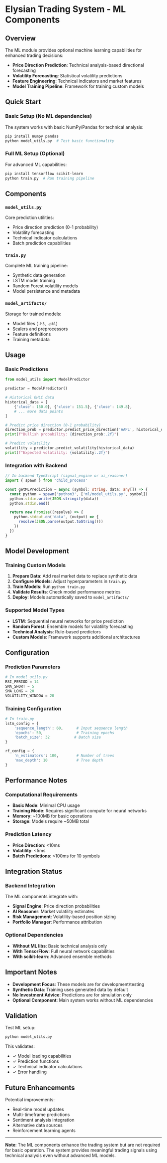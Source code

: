 # Elysian Trading System - ML Components

## Overview

The ML module provides optional machine learning capabilities for enhanced trading decisions:

- **Price Direction Prediction**: Technical analysis-based directional forecasting
- **Volatility Forecasting**: Statistical volatility predictions
- **Feature Engineering**: Technical indicators and market features
- **Model Training Pipeline**: Framework for training custom models

## Quick Start

### Basic Setup (No ML dependencies)
The system works with basic NumPy/Pandas for technical analysis:
```bash
pip install numpy pandas
python model_utils.py  # Test basic functionality
```

### Full ML Setup (Optional)
For advanced ML capabilities:
```bash
pip install tensorflow scikit-learn
python train.py  # Run training pipeline
```

## Components

### `model_utils.py`
Core prediction utilities:
- Price direction prediction (0-1 probability)
- Volatility forecasting
- Technical indicator calculations
- Batch prediction capabilities

### `train.py`
Complete ML training pipeline:
- Synthetic data generation
- LSTM model training
- Random Forest volatility models
- Model persistence and metadata

### `model_artifacts/`
Storage for trained models:
- Model files (`.h5`, `.pkl`)
- Scalers and preprocessors
- Feature definitions
- Training metadata

## Usage

### Basic Predictions
```python
from model_utils import ModelPredictor

predictor = ModelPredictor()

# Historical OHLC data
historical_data = [
    {'close': 150.0}, {'close': 151.5}, {'close': 149.8},
    # ... more data points
]

# Predict price direction (0-1 probability)
direction_prob = predictor.predict_price_direction('AAPL', historical_data)
print(f"Bullish probability: {direction_prob:.2f}")

# Predict volatility
volatility = predictor.predict_volatility(historical_data)
print(f"Expected volatility: {volatility:.2f}")
```

### Integration with Backend
```typescript
// In backend TypeScript (signal_engine or ai_reasoner)
import { spawn } from 'child_process'

const getMLPrediction = async (symbol: string, data: any[]) => {
  const python = spawn('python3', ['ml/model_utils.py', symbol])
  python.stdin.write(JSON.stringify(data))
  python.stdin.end()

  return new Promise((resolve) => {
    python.stdout.on('data', (output) => {
      resolve(JSON.parse(output.toString()))
    })
  })
}
```

## Model Development

### Training Custom Models
1. **Prepare Data**: Add real market data to replace synthetic data
2. **Configure Models**: Adjust hyperparameters in `train.py`
3. **Train Models**: Run `python train.py`
4. **Validate Results**: Check model performance metrics
5. **Deploy**: Models automatically saved to `model_artifacts/`

### Supported Model Types
- **LSTM**: Sequential neural networks for price prediction
- **Random Forest**: Ensemble models for volatility forecasting
- **Technical Analysis**: Rule-based predictors
- **Custom Models**: Framework supports additional architectures

## Configuration

### Prediction Parameters
```python
# In model_utils.py
RSI_PERIOD = 14
SMA_SHORT = 5
SMA_LONG = 20
VOLATILITY_WINDOW = 20
```

### Training Configuration
```python
# In train.py
lstm_config = {
    'sequence_length': 60,      # Input sequence length
    'epochs': 50,               # Training epochs
    'batch_size': 32           # Batch size
}

rf_config = {
    'n_estimators': 100,        # Number of trees
    'max_depth': 10             # Tree depth
}
```

## Performance Notes

### Computational Requirements
- **Basic Mode**: Minimal CPU usage
- **Training Mode**: Requires significant compute for neural networks
- **Memory**: ~100MB for basic operations
- **Storage**: Models require ~50MB total

### Prediction Latency
- **Price Direction**: <10ms
- **Volatility**: <5ms
- **Batch Predictions**: <100ms for 10 symbols

## Integration Status

### Backend Integration
The ML components integrate with:
- **Signal Engine**: Price direction probabilities
- **AI Reasoner**: Market volatility estimates
- **Risk Management**: Volatility-based position sizing
- **Portfolio Manager**: Performance attribution

### Optional Dependencies
- **Without ML libs**: Basic technical analysis only
- **With TensorFlow**: Full neural network capabilities
- **With scikit-learn**: Advanced ensemble methods

## Important Notes

- **Development Focus**: These models are for development/testing
- **Synthetic Data**: Training uses generated data by default
- **No Investment Advice**: Predictions are for simulation only
- **Optional Component**: Main system works without ML dependencies

## Validation

Test ML setup:
```bash
python model_utils.py
```

This validates:
- ✓ Model loading capabilities
- ✓ Prediction functions
- ✓ Technical indicator calculations
- ✓ Error handling

## Future Enhancements

Potential improvements:
- Real-time model updates
- Multi-timeframe predictions
- Sentiment analysis integration
- Alternative data sources
- Reinforcement learning agents

---

**Note**: The ML components enhance the trading system but are not required for basic operation. The system provides meaningful trading signals using technical analysis even without advanced ML models.
